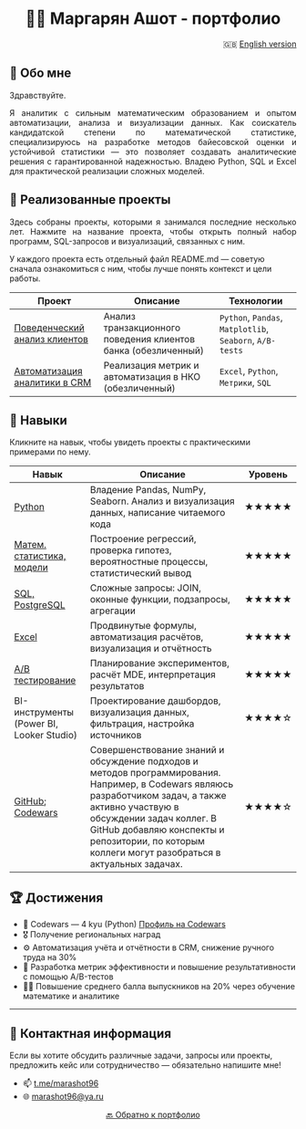 #  <div align="center"> 👨‍💻 Маргарян Ашот - портфолио </div>

<div align="right">
  
🇬🇧 [English version](README-EN.md)

</div>


## 👋 Обо мне

Здравствуйте.

<p align="justify"> 
Я аналитик с сильным математическим образованием и опытом автоматизации, анализа и визуализации данных. Как соискатель кандидатской степени по математической статистике, специализируюсь на разработке методов байесовской оценки и устойчивой статистики — это позволяет создавать аналитические решения с гарантированной надежностью.
Владею Python, SQL и Excel для практической реализации сложных моделей. 
</p>

## 🧭 Реализованные проекты
<p align="justify"> Здесь собраны проекты, которыми я занимался последние несколько лет. Нажмите на название проекта, чтобы открыть полный набор программ, SQL-запросов и визуализаций, связанных с ним. 
  
  У каждого проекта есть отдельный файл README.md — советую сначала ознакомиться с ним, чтобы лучше понять контекст и цели работы. </p>

| Проект | Описание | Технологии |
|--------|----------|------------|
| [Поведенческий анализ клиентов](https://github.com/marashot96/custs-behavioral-analysis/blob/main/README.md) | Анализ транзакционного поведения клиентов банка (обезличенный) | `Python`, `Pandas`, `Matplotlib`, `Seaborn`, `A/B-tests` |
| [Автоматизация аналитики в CRM](./projects/crm_automation/README.md) | Реализация метрик и автоматизация в НКО (обезличенный)| `Excel`, `Python`, `Метрики`, `SQL` |


## 🧰 Навыки

Кликните на навык, чтобы увидеть проекты с практическими примерами по нему.

| Навык | Описание | Уровень |
|-------|----------|---------|
| [Python](/Python/Navigation.md) | Владение Pandas, NumPy, Seaborn. Анализ и визуализация данных, написание читаемого кода | ★★★★★ |
| [Матем. статистика, модели](/Math/Navigator.md) | Построение регрессий, проверка гипотез, вероятностные процессы, статистический вывод | ★★★★★ |
| [SQL, PostgreSQL](/SQL/Navigator.md) | Сложные запросы: JOIN, оконные функции, подзапросы, агрегации | ★★★★★ |
| [Excel](/Excel/Navigator.md) | Продвинутые формулы, автоматизация расчётов, визуализация и отчётность | ★★★★★ |
| [A/B тестирование](/A-B%20tests/Navigator.md) | Планирование экспериментов, расчёт MDE, интерпретация результатов | ★★★★★ |
| BI-инструменты (Power BI, Looker Studio) | Проектирование дашбордов, визуализация данных, фильтрация, настройка источников | ★★★★☆ |
| [GitHub](https://github.com/marashot96/); [Codewars](https://www.codewars.com/users/marashot96)| Совершенствование знаний и обсуждение подходов и методов программирования. Например, в Codewars являюсь разработчиком задач, а также активно участвую в обсуждении задач коллег. В GitHub добавляю конспекты и репозитории, по которым коллеги могут разобраться в актуальных задачах. | ★★★★☆ |

## 🏆 Достижения

- 🎯 Codewars — 4 kyu (Python) [Профиль на Codewars](https://www.codewars.com/users/marashot96)
- 🎖️ Получение региональных наград
- ⚙️ Автоматизация учёта и отчётности в CRM, снижение ручного труда на 30%
- 🧪 Разработка метрик эффективности и повышение результативности с помощью A/B-тестов
- 👨‍🏫 Повышение среднего балла выпускников на 20% через обучение математике и аналитике  


---

## 💼 Контактная информация
Если вы хотите обсудить различные задачи, запросы или проекты, предложить кейс или сотрудничество — обязательно напишите мне!

- 📫 [t.me/marashot96](https://t.me/marashot96)
- 🌐 [marashot96@ya.ru](mailto:marashot96@ya.ru)

<div align="center">  <a href="https://github.com/marashot96/portfolio/blob/main/README.md#--маргарян-ашот---портфолио-">🔙 Обратно к портфолио </a> </div>

